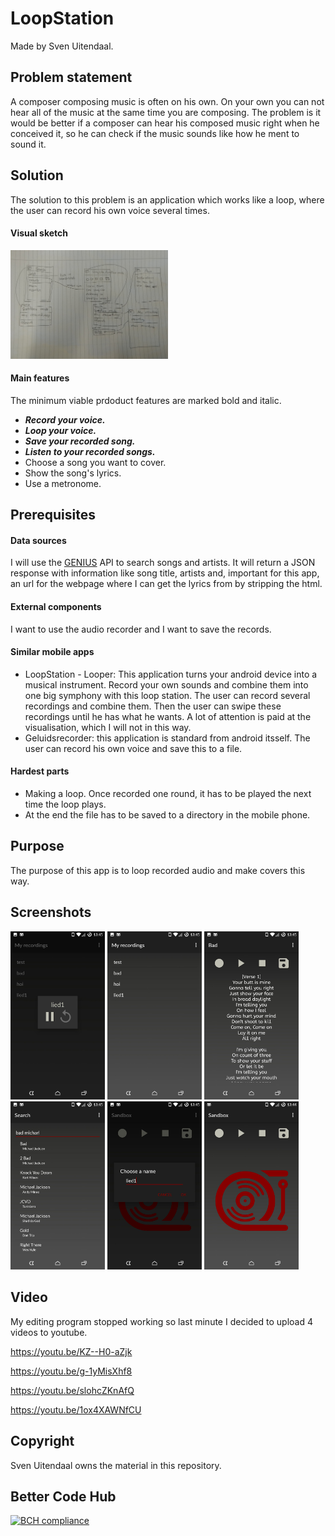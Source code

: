 # LoopStation

Made by Sven Uitendaal.

## Problem statement

A composer composing music is often on his own. On your own you can not hear all of the music at the same time you are composing.
The problem is it would be better if a composer can hear his composed music right when he conceived it, so he can check if the music sounds like how he ment to sound it.


## Solution

The solution to this problem is an application which works like a loop, where the user can record his own voice several times.

#### Visual sketch

<img src="https://github.com/suitendaal/finalProject/blob/master/doc/IMG_20180108_135306.jpg" width="50%" height="50%"/>

#### Main features

The minimum viable prdoduct features are marked bold and italic.
* ***Record your voice.***
* ***Loop your voice.***
* ***Save your recorded song.***
* ***Listen to your recorded songs.***
* Choose a song you want to cover. 
* Show the song's lyrics.
* Use a metronome.


## Prerequisites

#### Data sources

I will use the [GENIUS](https://genius.com/api-clients) API to search songs and artists. It will return a JSON response with information like song title, artists and, important for this app, an url for the webpage where I can get the lyrics from by stripping the html.

#### External components

I want to use the audio recorder and I want to save the records.

#### Similar mobile apps

* LoopStation - Looper: This application turns your android device into a musical instrument. Record your own sounds and combine them into one big symphony with this loop station. The user can record several recordings and combine them. Then the user can swipe these recordings until he has what he wants. A lot of attention is paid at the visualisation, which I will not in this way.
* Geluidsrecorder: this application is standard from android itsself. The user can record his own voice and save this to a file.

#### Hardest parts

* Making a loop. Once recorded one round, it has to be played the next time the loop plays.
* At the end the file has to be saved to a directory in the mobile phone.


## Purpose

The purpose of this app is to loop recorded audio and make covers this way.


## Screenshots

<img src="https://github.com/suitendaal/finalProject/blob/master/doc/screenshots/WhatsApp%20Image%202018-01-30%20at%2013.44.58.jpeg" width="30%" height="30%" /> <img src="https://github.com/suitendaal/finalProject/blob/master/doc/screenshots/WhatsApp%20Image%202018-01-30%20at%2013.44.58%20(1).jpeg" width="30%" height="30%" /> <img src="https://github.com/suitendaal/finalProject/blob/master/doc/screenshots/WhatsApp%20Image%202018-01-30%20at%2013.44.58%20(2).jpeg" width="30%" height="30%" />
<img src="https://github.com/suitendaal/finalProject/blob/master/doc/screenshots/WhatsApp%20Image%202018-01-30%20at%2013.44.58%20(3).jpeg" width="30%" height="30%" /> <img src="https://github.com/suitendaal/finalProject/blob/master/doc/screenshots/WhatsApp%20Image%202018-01-30%20at%2013.44.58%20(4).jpeg" width="30%" height="30%" /> <img src="https://github.com/suitendaal/finalProject/blob/master/doc/screenshots/WhatsApp%20Image%202018-01-30%20at%2013.44.58%20(5).jpeg" width="30%" height="30%" />


## Video

My editing program stopped working so last minute I decided to upload 4 videos to youtube.

https://youtu.be/KZ--H0-aZjk

https://youtu.be/g-1yMisXhf8

https://youtu.be/slohcZKnAfQ

https://youtu.be/1ox4XAWNfCU


## Copyright

Sven Uitendaal owns the material in this repository.


## Better Code Hub

[![BCH compliance](https://bettercodehub.com/edge/badge/suitendaal/finalProject?branch=master)](https://bettercodehub.com/)
